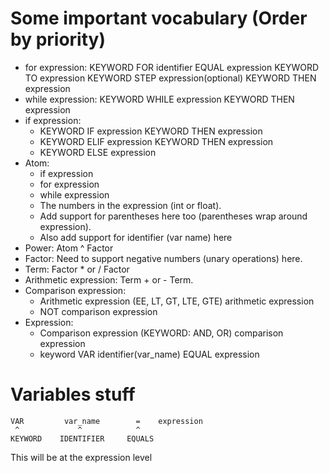# Some important vocabulary (Order by priority)

- for expression: KEYWORD FOR identifier EQUAL expression KEYWORD TO expression KEYWORD STEP expression(optional) KEYWORD THEN expression
- while expression: KEYWORD WHILE expression KEYWORD THEN expression
- if expression:
  - KEYWORD IF expression KEYWORD THEN expression
  - KEYWORD ELIF expression KEYWORD THEN expression
  - KEYWORD ELSE expression
- Atom: 
  - if expression
  - for expression
  - while expression
  - The numbers in the expression (int or float). 
  - Add support for parentheses here too (parentheses wrap around expression). 
  - Also add support for identifier (var name) here
- Power: Atom ^ Factor
- Factor: Need to support negative numbers (unary operations) here.
- Term: Factor * or / Factor
- Arithmetic expression: Term + or - Term.
- Comparison expression: 
  - Arithmetic expression (EE, LT, GT, LTE, GTE) arithmetic expression
  - NOT comparison expression
- Expression: 
  - Comparison expression (KEYWORD: AND, OR) comparison expression
  - keyword VAR identifier(var_name) EQUAL expression

# Variables stuff
```
VAR         var_name        =    expression
 ^             ^            ^
KEYWORD    IDENTIFIER     EQUALS
```

This will be at the expression level
